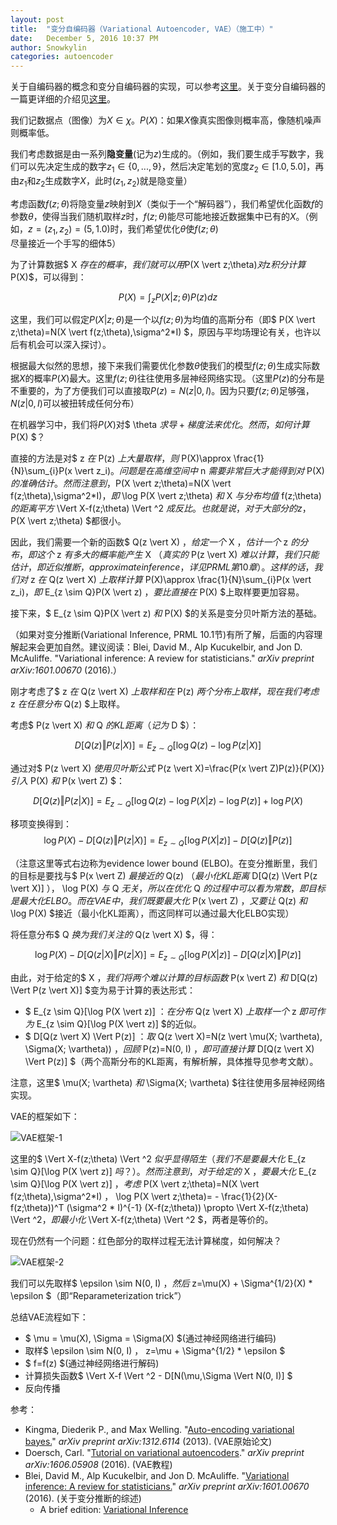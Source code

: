 ```yaml
---
layout: post
title:  "变分自编码器（Variational Autoencoder, VAE）（施工中）"
date:   December 5, 2016 10:37 PM
author: Snowkylin
categories: autoencoder
---
```

关于自编码器的概念和变分自编码器的实现，可以参考[这里](http://keras-cn.readthedocs.io/en/latest/blog/autoencoder/)。关于变分自编码器的一篇更详细的介绍见[这里](http://www.dengfanxin.cn/?p=334)。

我们记数据点（图像）为$X\in\chi$。$P(X)$：如果$X$像真实图像则概率高，像随机噪声则概率低。

我们考虑数据是由一系列**隐变量**(记为$z$)生成的。（例如，我们要生成手写数字，我们可以先决定生成的数字$z_1\in\lbrace0,...,9\rbrace$，然后决定笔划的宽度$z_2\in[1.0, 5.0]$，再由$z_1$和$z_2$生成数字$X$，此时$(z_1, z_2)$就是隐变量）

考虑函数$f(z;\theta)$将隐变量$z$映射到$X$（类似于一个“解码器”），我们希望优化函数$f$的参数$\theta$，使得当我们随机取样$z$时，$f(z;\theta)$能尽可能地接近数据集中已有的$X$。（例如，$z=(z_1, z_2)=(5, 1.0)$时，我们希望优化$\theta$使$f(z;\theta)$尽量接近一个手写的细体5）

为了计算数据$ X $存在的概率，我们就可以用$P(X \vert z;\theta)$对$z$积分计算$P(X)$，可以得到：

$$P(X)=\int_{z}P(X \vert z;\theta)P(z)dz$$

这里，我们可以假定$P(X \vert z;\theta)$是一个以$f(z;\theta)$为均值的高斯分布（即$ P(X \vert z;\theta)=N(X \vert f(z;\theta),\sigma^2*I) $，原因与平均场理论有关，也许以后有机会可以深入探讨）。

根据最大似然的思想，接下来我们需要优化参数$\theta$使我们的模型$f(z;\theta)$生成实际数据$X$的概率$P(X)$最大。这里$f(z;\theta)$往往使用多层神经网络实现。（这里$P(z)$的分布是不重要的，为了方便我们可以直接取$P(z)=N(z \vert 0,I)$。因为只要$f(z;\theta)$足够强，$N(z \vert 0,I)$可以被扭转成任何分布）

在机器学习中，我们将$P(X)$对$ \theta $求导+梯度法来优化。然而，如何计算$ P(X) $？

直接的方法是对$ z $在$ P(z) $上大量取样，则$ P(X)\approx \frac{1}{N}\sum_{i}P(x \vert z_i)$。问题是在高维空间中$ n $需要非常巨大才能得到对$ P(X) $的准确估计。然而注意到，$P(X \vert z;\theta)=N(X \vert f(z;\theta),\sigma^2*I)$，即$ \log P(X \vert z;\theta) $和$ X $与分布均值$ f(z;\theta) $的距离平方$  \Vert X-f(z;\theta) \Vert ^2 $成反比。也就是说，对于大部分的z，$ P(X \vert z;\theta) $都很小。

因此，我们需要一个新的函数$ Q(z \vert X) $，给定一个$ X $，估计一个$ z $的分布，即这个$ z $有多大的概率能产生$ X $（真实的$ P(z \vert X) $难以计算，我们只能估计，即近似推断，approximate inference，详见PRML第10章）。这样的话，我们对$ z $在$ Q(z \vert X) $上取样计算$ P(X)\approx \frac{1}{N}\sum_{i}P(x \vert z_i)$，即$ E_{z \sim Q}P(X \vert z) $，要比直接在$ P(X) $上取样要更加容易。

接下来，$ E_{z \sim Q}P(X \vert z) $和$ P(X) $的关系是变分贝叶斯方法的基础。

（如果对变分推断(Variational Inference, PRML 10.1节)有所了解，后面的内容理解起来会更加自然。建议阅读：Blei, David M., Alp Kucukelbir, and Jon D. McAuliffe. "Variational inference: A review for statisticians." *arXiv preprint arXiv:1601.00670* (2016).）

刚才考虑了$ z $在$ Q(z \vert X) $上取样和在$ P(z) $两个分布上取样，现在我们考虑$ z $在任意分布$ Q(z) $上取样。

考虑$ P(z \vert X) $和$ Q $的KL距离（记为$ D $）：

$$ D[Q(z) \Vert P(z \vert X)] = E_{z \sim Q}[\log Q(z) - \log P(z \vert X)] $$

通过对$ P(z \vert X) $使用贝叶斯公式$ P(z \vert X)=\frac{P(x \vert Z)P(z)}{P(X)} $引入$ P(X) $和$ P(x \vert Z) $：

$$ D[Q(z) \Vert P(z \vert X)] = E_{z \sim Q}[\log Q(z) - \log P(X \vert z) - \log P(z)] + \log P(X) $$

移项变换得到：
$$ \log P(X) - D[Q(z) \Vert P(z \vert X)] = E_{z \sim Q}[\log P(X \vert z)] - D[Q(z) \Vert P(z)] $$

（注意这里等式右边称为evidence lower bound (ELBO)。在变分推断里，我们的目标是要找与$ P(x \vert Z) $最接近的$ Q(z) $（最小化KL距离$ D[Q(z) \Vert P(z \vert X)] $），$ \log P(X) $与$ Q $无关，所以在优化$ Q $的过程中可以看为常数，即目标是最大化ELBO。而在VAE中，我们既要最大化$ P(x \vert Z) $，又要让$ Q(z) $和$ \log P(X) $接近（最小化KL距离），而这同样可以通过最大化ELBO实现）

将任意分布$ Q $换为我们关注的$ Q(z \vert X) $，得：

$$ \log P(X) - D[Q(z \vert X) \Vert P(z \vert X)] = E_{z \sim Q}[\log P(X \vert z)] - D[Q(z \vert X) \Vert P(z)] $$

由此，对于给定的$ X $，我们将两个难以计算的目标函数$ P(x \vert Z) $和$ D[Q(z) \Vert P(z \vert X)] $变为易于计算的表达形式：

- $ E_{z \sim Q}[\log P(X \vert z)] $：在分布$ Q(z \vert X) $上取样一个$ z $即可作为$ E_{z \sim Q}[\log P(X \vert z)] $的近似。
- $ D[Q(z \vert X) \Vert P(z)] $：取$ Q(z \vert X)=N(z \vert \mu(X; \vartheta), \Sigma(X; \vartheta)) $，回顾$ P(z)=N(0, I) $，即可直接计算$ D[Q(z \vert X) \Vert P(z)] $（两个高斯分布的KL距离，有解析解，具体推导见参考文献）。

注意，这里$ \mu(X; \vartheta) $和$ \Sigma(X; \vartheta) $往往使用多层神经网络实现。

VAE的框架如下：

![VAE框架-1]({{site.url}}/assets/vae/VAE-1.png)

这里的$  \Vert X-f(z;\theta) \Vert ^2 $似乎显得陌生（我们不是要最大化$ E_{z \sim Q}[\log P(X \vert z)] $吗？）。然而注意到，对于给定的$ X $，要最大化$ E_{z \sim Q}[\log P(X \vert z)] $，考虑$ P(X \vert z;\theta)=N(X \vert f(z;\theta),\sigma^2*I) $，$ \log P(X \vert z;\theta)= - \frac{1}{2}(X-f(z;\theta))^T (\sigma^2 * I)^{-1} (X-f(z;\theta)) \propto \Vert X-f(z;\theta) \Vert ^2$，即最小化$ \Vert X-f(z;\theta) \Vert ^2 $，两者是等价的。

现在仍然有一个问题：红色部分的取样过程无法计算梯度，如何解决？

![VAE框架-2]({{site.url}}/assets/vae/VAE-2.png)

我们可以先取样$ \epsilon \sim N(0, I) $，然后$ z=\mu(X) + \Sigma^{1/2}(X) * \epsilon $（即“Reparameterization trick”）

总结VAE流程如下：

- $ \mu = \mu(X), \Sigma = \Sigma(X) $(通过神经网络进行编码)
- 取样$ \epsilon \sim N(0, I) $，$ z=\mu + \Sigma^{1/2} * \epsilon $
- $ f=f(z) $(通过神经网络进行解码)
- 计算损失函数$  \Vert X-f \Vert ^2 - D[N(\mu,\Sigma \Vert N(0, I)] $
- 反向传播

参考：

- Kingma, Diederik P., and Max Welling. "[Auto-encoding variational bayes.](https://arxiv.org/abs/1312.6114)" *arXiv preprint arXiv:1312.6114* (2013). (VAE原始论文)
- Doersch, Carl. "[Tutorial on variational autoencoders](https://arxiv.org/abs/1606.05908)." *arXiv preprint arXiv:1606.05908* (2016). (VAE教程)
- Blei, David M., Alp Kucukelbir, and Jon D. McAuliffe. "[Variational inference: A review for statisticians.](http://arxiv.org/abs/1601.00670)" *arXiv preprint arXiv:1601.00670* (2016). (关于变分推断的综述)
     - A brief edition: [Variational Inference](https://www.cs.princeton.edu/courses/archive/fall11/cos597C/lectures/variational-inference-i.pdf)